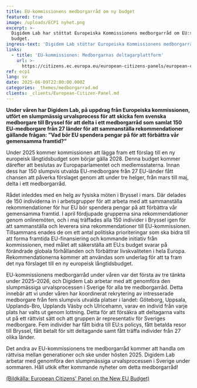 ```yaml
---
title: EU-kommissionens medborgarråd om ny budget
featured: true
image: /uploads/ECP1 nyhet.png
excerpt: >-
  Digidem Lab har stöttat Europeiska Kommissionens medborgarråd om EU:s nya
  budget.
ingress-text: 'Digidem Lab stöttar Europeiska Kommissionens medborgarråd om EU:s nya budget.'
links:
  - title: 'EU-kommissionen: Medborgarnas deltagarplattform'
    url: >-
      https://citizens.ec.europa.eu/european-citizens-panels/european-citizens-panel-new-european-budget_en
ref: ecp1
lang: sv
date: 2025-06-09T22:00:00.000Z
categories: _themes/medborgarrad.md
clients: _clients/European-Citizen-Panel.md
---
```


**Under våren har Digidem Lab, på uppdrag från Europeiska kommissionen, utfört en slumpmässig urvalsprocess för att skicka fem svenska medborgare till Bryssel för att delta i ett medborgarråd som samlat 150 EU-medborgare från 27 länder för att sammanställa rekommendationer gällande frågan: ”Vad bör EU spendera pengar på för att förbättra vår gemensamma framtid?”**

Under 2025 kommer kommissionen att lägga fram ett förslag till en ny europeisk långtidsbudget som börjar gälla 2028. Denna budget kommer därefter att beslutas av Europaparlamentet och medlemsstaterna. Innan dess har 150 slumpvis utvalda EU-medborgare från 27 EU-länder fått chansen att påverka förslaget genom att under tre helger, från mars till maj, delta i ett medborgarråd.

Rådet inleddes med en helg av fysiska möten i Bryssel i mars. Där delades de 150 individerna in i arbetsgrupper för att arbeta med att sammanställa rekommendationer för hur EU bör spendera pengar på att förbättra vår gemensamma framtid. I april fördjupade grupperna sina rekommendationer genom onlinemöten, och i maj träffades alla 150 individer i Bryssel igen för att sammanställa och leverera sina rekommendationer till EU-kommissionen. Tillsammans enades de om ett antal politiska prioriteringar som ska bidra till att forma framtida EU-finansiering och kommande initiativ från kommissionen, med målet att säkerställa att EU:s budget svarar på förändrade globala förhållanden och förbättrar livskvaliteten i hela Europa. Rekommendationerna kommer att användas som underlag för att ta fram det nya förslaget till en ny europeisk långtidsbudget.

EU-kommissionens medborgarråd under våren var det första av tre tänkta under 2025–2026, och Digidem Lab arbetar med att genomföra den slumpmässiga urvalsprocessen i Sverige för alla tre medborgarråd. Detta innebär att vi under våren har koordinerat rekrytering av intresserade medborgare från fem slumpvis utvalda platser i landet: Göteborg, Uppsala, Upplands-Bro, Upplands Väsby och Ulricehamn, varav en individ från varje plats har valts ut genom lottning. Detta för att försäkra att deltagarna valts ut på ett rättvist sätt och att gruppen är representativ för Sveriges medborgare. Fem individer har fått bidra till EU:s policys, fått betalda resor till Bryssel, fått betalt för sitt deltagande samt fått träffa individer från 27 olika länder.

Det andra av EU-kommissionens tre medborgarråd kommer att handla om rättvisa mellan generationer och ske under hösten 2025. Digidem Lab arbetar med genomföra den slumpmässiga urvalsprocessen i Sverige under sommaren. Håll utkik efter kommande nyheter om detta medborgarråd!

[(Bildkälla: European Citizens' Panel on the New EU Budget)](https://citizens.ec.europa.eu/european-citizens-panel-new-european-budget_sv#paragraph_682 "Bildkälla")
